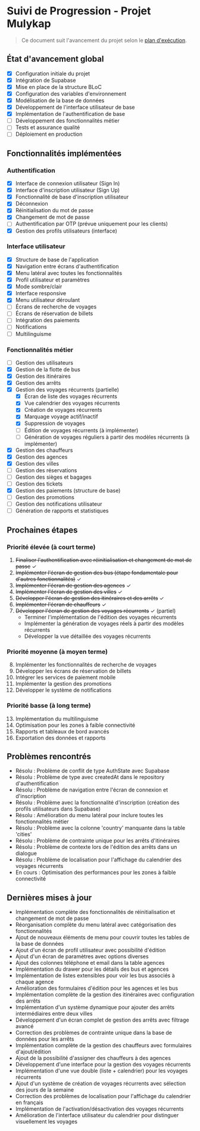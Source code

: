 # Suivi de Progression - Projet Mulykap

> Ce document suit l'avancement du projet selon le [plan d'exécution](execution_plan.md).

## État d'avancement global
- [x] Configuration initiale du projet
- [x] Intégration de Supabase
- [x] Mise en place de la structure BLoC
- [x] Configuration des variables d'environnement
- [x] Modélisation de la base de données
- [x] Développement de l'interface utilisateur de base
- [x] Implémentation de l'authentification de base
- [ ] Développement des fonctionnalités métier
- [ ] Tests et assurance qualité
- [ ] Déploiement en production

## Fonctionnalités implémentées

### Authentification
- [x] Interface de connexion utilisateur (Sign In)
- [x] Interface d'inscription utilisateur (Sign Up)
- [x] Fonctionnalité de base d'inscription utilisateur
- [x] Déconnexion
- [x] Réinitialisation du mot de passe
- [x] Changement de mot de passe
- [ ] Authentification par OTP (prévue uniquement pour les clients)
- [x] Gestion des profils utilisateurs (interface)

### Interface utilisateur
- [x] Structure de base de l'application
- [x] Navigation entre écrans d'authentification
- [x] Menu latéral avec toutes les fonctionnalités
- [x] Profil utilisateur et paramètres
- [x] Mode sombre/clair
- [x] Interface responsive
- [x] Menu utilisateur déroulant
- [ ] Écrans de recherche de voyages
- [ ] Écrans de réservation de billets
- [ ] Intégration des paiements
- [ ] Notifications
- [ ] Multilinguisme

### Fonctionnalités métier
- [ ] Gestion des utilisateurs
- [x] Gestion de la flotte de bus
- [x] Gestion des itinéraires
- [x] Gestion des arrêts
- [x] Gestion des voyages récurrents (partielle)
  - [x] Écran de liste des voyages récurrents
  - [x] Vue calendrier des voyages récurrents
  - [x] Création de voyages récurrents
  - [x] Marquage voyage actif/inactif
  - [x] Suppression de voyages 
  - [ ] Édition de voyages récurrents (à implémenter)
  - [ ] Génération de voyages réguliers à partir des modèles récurrents (à implémenter)
- [x] Gestion des chauffeurs
- [x] Gestion des agences
- [x] Gestion des villes
- [ ] Gestion des réservations
- [ ] Gestion des sièges et bagages
- [ ] Gestion des tickets
- [x] Gestion des paiements (structure de base)
- [ ] Gestion des promotions
- [ ] Gestion des notifications utilisateur
- [ ] Génération de rapports et statistiques

## Prochaines étapes

### Priorité élevée (à court terme)
1. ~~Finaliser l'authentification avec réinitialisation et changement de mot de passe~~ ✓
2. ~~Implémenter l'écran de gestion des bus (étape fondamentale pour d'autres fonctionnalités)~~ ✓
3. ~~Implémenter l'écran de gestion des agences~~ ✓
4. ~~Implémenter l'écran de gestion des villes~~ ✓
5. ~~Développer l'écran de gestion des itinéraires et des arrêts~~ ✓
6. ~~Implémenter l'écran de chauffeurs~~ ✓
7. ~~Développer l'écran de gestion des voyages récurrents~~ ✓ (partiel)
   - Terminer l'implémentation de l'édition des voyages récurrents
   - Implémenter la génération de voyages réels à partir des modèles récurrents
   - Développer la vue détaillée des voyages récurrents

### Priorité moyenne (à moyen terme)
8. Implémenter les fonctionnalités de recherche de voyages
9. Développer les écrans de réservation de billets
10. Intégrer les services de paiement mobile
11. Implémenter la gestion des promotions
12. Développer le système de notifications

### Priorité basse (à long terme)
13. Implémentation du multilinguisme
14. Optimisation pour les zones à faible connectivité
15. Rapports et tableaux de bord avancés
16. Exportation des données et rapports

## Problèmes rencontrés
- Résolu : Problème de conflit de type AuthState avec Supabase
- Résolu : Problème de type avec createdAt dans le repository d'authentification
- Résolu : Problème de navigation entre l'écran de connexion et d'inscription
- Résolu : Problème avec la fonctionnalité d'inscription (création des profils utilisateurs dans Supabase)
- Résolu : Amélioration du menu latéral pour inclure toutes les fonctionnalités métier
- Résolu : Problème avec la colonne 'country' manquante dans la table 'cities'
- Résolu : Problème de contrainte unique pour les arrêts d'itinéraires
- Résolu : Problème de contexte lors de l'édition des arrêts dans un dialogue
- Résolu : Problème de localisation pour l'affichage du calendrier des voyages récurrents
- En cours : Optimisation des performances pour les zones à faible connectivité 

## Dernières mises à jour
- Implémentation complète des fonctionnalités de réinitialisation et changement de mot de passe
- Réorganisation complète du menu latéral avec catégorisation des fonctionnalités
- Ajout de nouveaux éléments de menu pour couvrir toutes les tables de la base de données
- Ajout d'un écran de profil utilisateur avec possibilité d'édition
- Ajout d'un écran de paramètres avec options diverses 
- Ajout des colonnes téléphone et email dans la table agences
- Implémentation du drawer pour les détails des bus et agences
- Implémentation de listes extensibles pour voir les bus associés à chaque agence
- Amélioration des formulaires d'édition pour les agences et les bus 
- Implémentation complète de la gestion des itinéraires avec configuration des arrêts
- Implémentation d'un système dynamique pour ajouter des arrêts intermédiaires entre deux villes
- Développement d'un écran complet de gestion des arrêts avec filtrage avancé
- Correction des problèmes de contrainte unique dans la base de données pour les arrêts
- Implémentation complète de la gestion des chauffeurs avec formulaires d'ajout/édition
- Ajout de la possibilité d'assigner des chauffeurs à des agences
- Développement d'une interface pour la gestion des voyages récurrents
- Implémentation d'une vue double (liste + calendrier) pour les voyages récurrents
- Ajout d'un système de création de voyages récurrents avec sélection des jours de la semaine
- Correction des problèmes de localisation pour l'affichage du calendrier en français
- Implémentation de l'activation/désactivation des voyages récurrents
- Amélioration de l'interface utilisateur du calendrier pour distinguer visuellement les voyages 